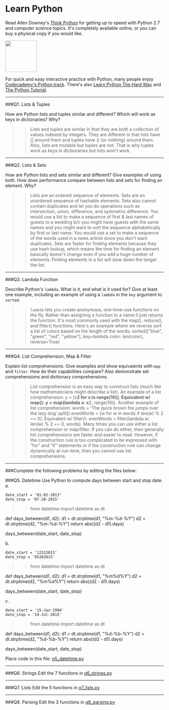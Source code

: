 # Learn Python

Read Allen Downey's [Think Python](http://www.greenteapress.com/thinkpython/) for getting up to speed with Python 2.7 and computer science topics. It's completely available online, or you can buy a physical copy if you would like.

<a href="http://www.greenteapress.com/thinkpython/"><img src="img/think_python.png" style="width: 100px;" target="_blank"></a>

For quick and easy interactive practice with Python, many people enjoy [Codecademy's Python track](http://www.codecademy.com/en/tracks/python). There's also [Learn Python The Hard Way](http://learnpythonthehardway.org/book/) and [The Python Tutorial](https://docs.python.org/2/tutorial/).

---

###Q1. Lists &amp; Tuples

How are Python lists and tuples similar and different? Which will work as keys in dictionaries? Why?

>> Lists and tuples are similar in that they are both a collection of values indexed by integers. They are different in that lists have [] around them and tuples have () (or nothing) around them. Also, lists are mutable but tuples are not. That is why tuples work as keys in dictionaries but lists won't work.

---

###Q2. Lists &amp; Sets

How are Python lists and sets similar and different? Give examples of using both. How does performance compare between lists and sets for finding an element. Why?

>> Lists are an ordered sequence of elements. Sets are an unordered sequence of hashable elements. Sets also cannot contain duplicates and let you do operations such as intersection, union, difference, and symmetric difference. You would use a list to make a sequence of first & last names of guests to a wedding b/c you might have guests with the same names and you might want to sort the sequence alphabetically by first or last name. You would use a set to make a sequence of the words used in a news article since you don't want duplicates. Sets are faster for finding elements because they use hash lookup, which means the time for finding an element basically doesn't change even if you add a huge number of elements. Finding elements in a list will slow down the longer the list.

---

###Q3. Lambda Function

Describe Python's `lambda`. What is it, and what is it used for? Give at least one example, including an example of using a `lambda` in the `key` argument to `sorted`.

>>  `lambda` lets you create anonymous, one-time-use functions on the fly. Rather than assigning a function to a name it just returns the function.  It's most commonly used with the map(), reduce(), and filter() functions. Here's an example where we reverse sort a list of colors based on the length of the words: sorted(["blue", "green", "red", "yellow"], key=lambda color: len(color), reverse=True)

---

###Q4. List Comprehension, Map &amp; Filter

Explain list comprehensions. Give examples and show equivalents with `map` and `filter`. How do their capabilities compare? Also demonstrate set comprehensions and dictionary comprehensions.

>> List comprehension is an easy way to construct lists (much like how mathematicians might describe a list). An example of a list comprehension: y = [x**2 for x in range(10)]. Equivalent w/ map(): y = map(lambda x: x**2, range(10)). Another example of list comprehension: words = 'The quick brown fox jumps over the lazy dog'.split() evenWords = [w for w in words if len(w) % 2 == 0]. Equivalent w/ filter(): evenWords = filter(lambda w: len(w) % 2 == 0, words). Many times you can use either a list comprehension or map/filter. If you can do either, then generally list comprehensions are faster and easier to read. However, if the construction rule is too complicated to be expressed with "for" and "if" statements or if the construction rule can change dynamically at run-time, then you cannot use list comprehensions.

---

###Complete the following problems by editing the files below:

###Q5. Datetime
Use Python to compute days between start and stop date.   
a.  

```
date_start = '01-02-2013'    
date_stop = '07-28-2015'
```

>> from datetime import datetime as dt

def days_between(d1, d2):
    d1 = dt.strptime(d1, "%m-%d-%Y")
    d2 = dt.strptime(d2, "%m-%d-%Y")
    return abs((d2 - d1).days)

days_between(date_start, date_stop)

b.  
```
date_start = '12312013'  
date_stop = '05282015'  
```

>> from datetime import datetime as dt

def days_between(d1, d2):
    d1 = dt.strptime(d1, "%m%d%Y")
    d2 = dt.strptime(d2, "%m%d%Y")
    return abs((d2 - d1).days)

days_between(date_start, date_stop)  

c.  
```
date_start = '15-Jan-1994'      
date_stop = '14-Jul-2015'  
```

>> from datetime import datetime as dt

def days_between(d1, d2):
    d1 = dt.strptime(d1, "%d-%b-%Y")
    d2 = dt.strptime(d2, "%d-%b-%Y")
    return abs((d2 - d1).days)

days_between(date_start, date_stop)   

Place code in this file: [q5_datetime.py](python/q5_datetime.py)

---

###Q6. Strings
Edit the 7 functions in [q6_strings.py](python/q6_strings.py)

---

###Q7. Lists
Edit the 5 functions in [q7_lists.py](python/q7_lists.py)

---

###Q8. Parsing
Edit the 3 functions in [q8_parsing.py](python/q8_parsing.py)





